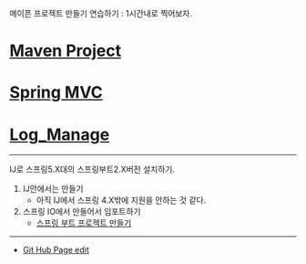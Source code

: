 
메이픈 프로젝트 만들기 연습하기 : 1시간내로 찍어보자.
# [Maven Project](https://dbheart.github.io/blog/study/maven_project.md)
# [Spring MVC](https://dbheart.github.io/blog/study/spring_mvc.md)
# [Log_Manage](https://dbheart.github.io/blog/study/log_manage.md)

---

IJ로 스프링5.X대의 스프링부트2.X버전 설치하기.
1. IJ안에서는 만들기
   - 아직 IJ에서 스프링 4.X밖에 지원을 안하는 것 같다.
2. 스프링 IO에서 만들어서 임포트하기
   - [스프링 부트 프로젝트 만들기](https://start.spring.io/)

---

* [Git Hub Page edit](https://dbheart.github.io/blog/ref/github_page.md)


